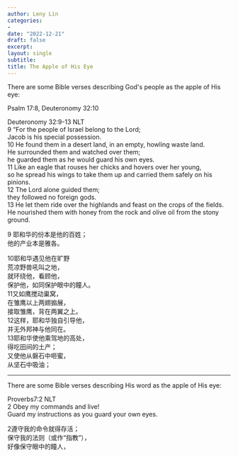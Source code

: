 ```yaml
---
author: Leny Lin
categories:
- 
date: "2022-12-21"
draft: false
excerpt: 
layout: single
subtitle: 
title: The Apple of His Eye
---
```



There are some Bible verses describing God's people as the apple of His eye:  

Psalm 17:8, Deuteronomy 32:10

Deuteronomy ‬32:9-13 NLT  
9 “For the people of Israel belong to the Lord;   
Jacob is his special possession.  
10 He found them in a desert land, in an empty, howling waste land.   
He surrounded them and watched over them;   
he guarded them as he would guard his own eyes.  
11 Like an eagle that rouses her chicks and hovers over her young,   
so he spread his wings to take them up and carried them safely on his pinions.  
12 The Lord alone guided them;   
they followed no foreign gods.  
13 He let them ride over the highlands and feast on the crops of the fields.   
He nourished them with honey from the rock and olive oil from the stony ground.  

9 耶和华的份本是他的百姓；  
他的产业本是雅各。  

10耶和华遇见他在旷野  
荒凉野兽吼叫之地，  
就环绕他，看顾他，  
保护他，如同保护眼中的瞳人。  
11又如鹰搅动巢窝，  
在雏鹰以上两翅搧展，  
接取雏鹰，背在两翼之上。  
12这样，耶和华独自引导他，  
并无外邦神与他同在。  
13耶和华使他乘驾地的高处，  
得吃田间的土产；  
又使他从磐石中咂蜜，  
从坚石中吸油；  

----

There are some Bible verses describing His word as the apple of His eye:  

‪Proverbs‬7:2 NLT  
2 Obey my commands and live!   
Guard my instructions as you guard your own eyes.  

2遵守我的命令就得存活；  
保守我的法则（或作“指教”），  
好像保守眼中的瞳人，  
